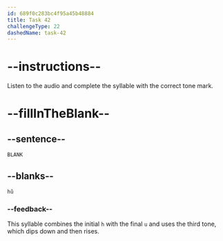 ```yaml
---
id: 689f0c283bc4f95a45b48884
title: Task 42
challengeType: 22
dashedName: task-42
---
```


<!-- (Audio) A: hǔ -->

# --instructions--

Listen to the audio and complete the syllable with the correct tone mark.

# --fillInTheBlank--

## --sentence--

`BLANK`

## --blanks--

`hǔ`

### --feedback--

This syllable combines the initial `h` with the final `u` and uses the third tone, which dips down and then rises.
